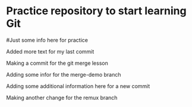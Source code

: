 # Practice repository to start learning Git

#Just some info here for practice

Added more text for my last commit


Making a commit for the git merge lesson

Adding some infor for the merge-demo branch

Adding some additional information here for a new commit

Making another change for the remux branch
